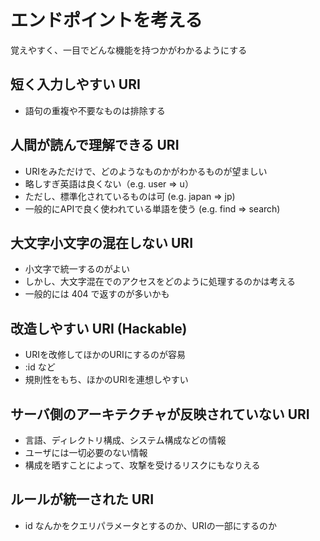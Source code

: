 # エンドポイントを考える
覚えやすく、一目でどんな機能を持つかがわかるようにする

## 短く入力しやすい URI
  - 語句の重複や不要なものは排除する
## 人間が読んで理解できる URI
  - URIをみただけで、どのようなものかがわかるものが望ましい
  - 略しすぎ英語は良くない（e.g. user => u）
  - ただし、標準化されているものは可 (e.g. japan => jp)
  - 一般的にAPIで良く使われている単語を使う (e.g. find => search)
## 大文字小文字の混在しない URI
  - 小文字で統一するのがよい
  - しかし、大文字混在でのアクセスをどのように処理するのかは考える
  - 一般的には 404 で返すのが多いかも
## 改造しやすい URI (Hackable)
  - URIを改修してほかのURIにするのが容易
  - :id など
  - 規則性をもち、ほかのURIを連想しやすい
## サーバ側のアーキテクチャが反映されていない URI
  - 言語、ディレクトリ構成、システム構成などの情報
  - ユーザには一切必要のない情報
  - 構成を晒すことによって、攻撃を受けるリスクにもなりえる
## ルールが統一された URI
  - id なんかをクエリパラメータとするのか、URIの一部にするのか
